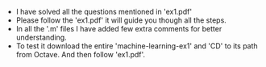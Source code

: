 - I have solved all the questions mentioned in 'ex1.pdf'
- Please follow the 'ex1.pdf' it will guide you though all the steps. 
- In all the '.m' files I have added few extra comments for better understanding.
- To test it download the entire 'machine-learning-ex1' and 'CD' to its path from Octave. And then follow 'ex1.pdf'.
